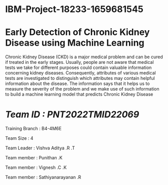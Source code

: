 # IBM-Project-18233-1659681545

# Early Detection of Chronic Kidney Disease using Machine Learning

Chronic Kidney Disease (CKD) is a major medical problem and can be cured if treated in the early stages.
Usually, people are not aware that medical tests we take for different purposes could contain valuable information concerning kidney diseases. 
Consequently, attributes of various medical tests are investigated to distinguish which attributes may contain helpful information about the disease. 
The information says that it helps us to measure the severity of the problem and we make use of such information to build a machine learning model that predicts Chronic Kidney Disease



# *Team ID : PNT2022TMID22069*

Training Branch : B4-4M6E

Team Size : 4

Team Leader : Vishva Aditya .R .T

Team member : Punithan .K

Team member : Vignesh .C .K

Team member : Sathiyanarayanan .R
